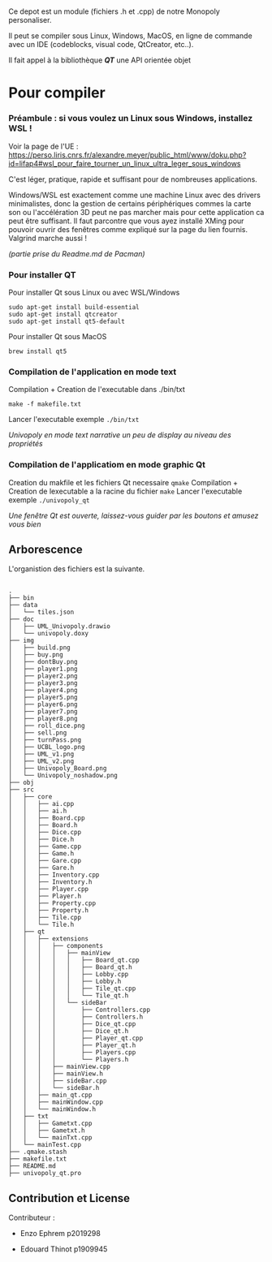 
#

  

Ce depot est un module (fichiers .h et .cpp) de notre Monopoly personaliser.

  

Il peut se compiler sous Linux, Windows, MacOS, en ligne de commande avec un IDE (codeblocks, visual code, QtCreator, etc..).

Il fait appel à la bibliothèque _**QT**_ une API orientée objet

  

# Pour compiler

  

### Préambule : si vous voulez un Linux sous Windows, installez WSL !

  

Voir la page de l'UE : https://perso.liris.cnrs.fr/alexandre.meyer/public_html/www/doku.php?id=lifap4#wsl_pour_faire_tourner_un_linux_ultra_leger_sous_windows  

C'est léger, pratique, rapide et suffisant pour de nombreuses applications.

Windows/WSL est exactement comme une machine Linux avec des drivers minimalistes,
donc la gestion de certains périphériques commes la carte son ou l'accélération 3D peut ne pas marcher mais pour cette application ca peut être suffisant.
Il faut parcontre que vous ayez installé XMing pour pouvoir ouvrir des fenêtres comme expliqué sur la page du lien fournis.
Valgrind marche aussi !

*(partie prise du Readme.md de Pacman)*

  

### Pour installer QT

  

Pour installer Qt sous Linux ou avec WSL/Windows

```
sudo apt-get install build-essential
sudo apt-get install qtcreator
sudo apt-get install qt5-default
```

Pour installer Qt sous MacOS

```brew install qt5```



### Compilation de l'application en mode text

  

Compilation + Creation de l'executable dans ./bin/txt

 ```make -f makefile.txt```


Lancer l'executable exemple ```./bin/txt ```

*Univopoly en mode text narrative un peu de display au niveau des propriétés*
  

### Compilation de l'applicatiom en mode graphic Qt


Creation du makfile et les fichiers Qt necessaire 
```qmake```
Compilation + Creation de lexecutable a la racine du fichier 
```make```
Lancer l'executable exemple ```./univopoly_qt ```

*Une fenêtre Qt est ouverte, laissez-vous guider par les boutons et amusez vous bien*

  

## Arborescence

L'organistion des fichiers est la suivante.

```

.
├── bin
├── data
│   └── tiles.json
├── doc
│	├── UML_Univopoly.drawio
│   └── univopoly.doxy
├── img
│   ├── build.png
│   ├── buy.png
│   ├── dontBuy.png
│   ├── player1.png
│   ├── player2.png
│   ├── player3.png
│   ├── player4.png
│   ├── player5.png
│   ├── player6.png
│   ├── player7.png
│   ├── player8.png
│   ├── roll_dice.png
│   ├── sell.png
│   ├── turnPass.png
│   ├── UCBL_logo.png
│   ├── UML_v1.png
│   ├── UML_v2.png
│   ├── Univopoly_Board.png
│   └── Univopoly_noshadow.png
├── obj
├── src
│   ├── core
│   │   ├── ai.cpp
│   │   ├── ai.h
│   │   ├── Board.cpp
│   │   ├── Board.h
│   │   ├── Dice.cpp
│   │   ├── Dice.h
│   │   ├── Game.cpp
│   │   ├── Game.h
│   │   ├── Gare.cpp
│   │   ├── Gare.h
│   │   ├── Inventory.cpp
│   │   ├── Inventory.h
│   │   ├── Player.cpp
│   │   ├── Player.h
│   │   ├── Property.cpp
│   │   ├── Property.h
│   │   ├── Tile.cpp
│   │   └── Tile.h
│   ├── qt
│   │   ├── extensions
│   │   │   ├── components
│   │   │   │   ├── mainView
│   │   │   │   │   ├── Board_qt.cpp
│   │   │   │   │   ├── Board_qt.h
│   │   │   │   │   ├── Lobby.cpp
│   │   │   │   │   ├── Lobby.h
│   │   │   │   │   ├── Tile_qt.cpp
│   │   │   │   │   └── Tile_qt.h
│   │   │   │   └── sideBar
│   │   │   │       ├── Controllers.cpp
│   │   │   │       ├── Controllers.h
│   │   │   │       ├── Dice_qt.cpp
│   │   │   │       ├── Dice_qt.h
│   │   │   │       ├── Player_qt.cpp
│   │   │   │       ├── Player_qt.h
│   │   │   │       ├── Players.cpp
│   │   │   │       └── Players.h
│   │   │   ├── mainView.cpp
│   │   │   ├── mainView.h
│   │   │   ├── sideBar.cpp
│   │   │   └── sideBar.h
│   │   ├── main_qt.cpp
│   │   ├── mainWindow.cpp
│   │   └── mainWindow.h
│   ├── txt
│   │   ├── Gametxt.cpp
│   │   ├── Gametxt.h
│   │   └── mainTxt.cpp
│   └── mainTest.cpp
├── .qmake.stash
├── makefile.txt
├── README.md
├── univopoly_qt.pro
```

  

## Contribution et License

  

Contributeur :

  

- Enzo Ephrem p2019298

- Edouard Thinot p1909945
